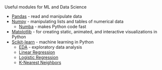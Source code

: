 Useful modules for ML and Data Science

+ [Pandas](pyPandas.md) - read and manipulate data
+ [Numpy](pyNumpy.md) - manipulating lists and tables of numerical data
    + [Numba](pyNumba.md) - makes Python code fast
+ [Matplotlib](pyPlot.md) - for creating static, animated, and interactive visualizations in Python
+ [Scikit-learn](https://scikit-learn.org/stable/) - machine learning in Python
    + [EDA](pyEda.md) - exploratory data analysis
    + [Linear Regression](pylinReg.md)
    + [Logistic Regression](pyLogReg.md)
    + [K-Nearest Neighbors](pyknn.md)